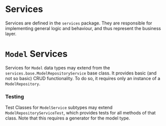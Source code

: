 # Services

Services are defined in the `services` package.  They are responsible for implementing general logic and behaviour, and thus represent the business layer. 

# `Model` Services

Services for `Model` data types may extend from the `services.base.ModelRepositoryService` base class. It provides basic (and not so basic) CRUD functionality. To do so, it requires only an instance of a `ModelRepository`.

### Testing

Test Classes for `ModelService` subtypes may extend `ModelRepositoryServiceTest`, which provides tests for all methods of that class. Note that this requires a generator for the model type.
